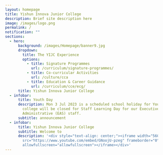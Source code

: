 ```yaml
---
layout: homepage
title: Yishun Innova Junior College
description: Brief site description here
image: /images/logo.png
permalink: /
notification: ""
sections:
  - hero:
      background: /images/Homepage/banner9.jpg
      dropdown:
        title: The YIJC Experience
        options:
          - title: Signature Programmes
            url: /curriculum/signature-programmes/
          - title: Co-curricular Activities
            url: /culture/cca
          - title: Education & Career Guidance
            url: /curriculum/cce/ecg/
      title: Yishun Innova Junior College
  - infobar:
      title: Youth Day
      description: Mon 3 Jul 2023 is a scheduled school holiday for Youth Day. The
        college will be closed for Staff Learning Day for our Executive and
        Administrative (EAS) staff.
      subtitle: announcement
  - infobar:
      title: Yishun Innova Junior College
      subtitle: Welcome to
      description: '<div style="text-align: center;"><iframe width="560" height="315"
        src="https://www.youtube.com/embed/GNoojU-pzeg" frameborder="0"
        allowfullscreen="allowfullscreen"></iframe></div>'
---
```

